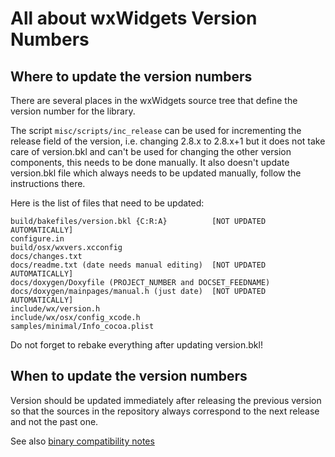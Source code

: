 All about wxWidgets Version Numbers
===================================

## Where to update the version numbers

There are several places in the wxWidgets source tree that
define the version number for the library.

The script `misc/scripts/inc_release` can be used for incrementing the release
field of the version, i.e. changing 2.8.x to 2.8.x+1 but it does not take
care of version.bkl and can't be used for changing the other version
components, this needs to be done manually. It also doesn't update
version.bkl file which always needs to be updated manually, follow the
instructions there.

Here is the list of files that need to be updated:

	build/bakefiles/version.bkl {C:R:A}          [NOT UPDATED AUTOMATICALLY]
	configure.in
	build/osx/wxvers.xcconfig
	docs/changes.txt
	docs/readme.txt (date needs manual editing)  [NOT UPDATED AUTOMATICALLY]
	docs/doxygen/Doxyfile (PROJECT_NUMBER and DOCSET_FEEDNAME)
	docs/doxygen/mainpages/manual.h (just date)  [NOT UPDATED AUTOMATICALLY]
	include/wx/version.h
	include/wx/osx/config_xcode.h
	samples/minimal/Info_cocoa.plist

Do not forget to rebake everything after updating version.bkl!


## When to update the version numbers

Version should be updated immediately after releasing the previous version
so that the sources in the repository always correspond to the next release
and not the past one.

See also [binary compatibility notes](binary-compatibility.md)
